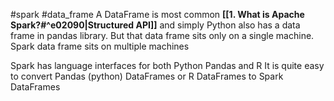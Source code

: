 #spark #data_frame
A DataFrame is most common **[[1. What is Apache Spark?#^e02090|Structured API]]** and simply
Python also has a data frame in pandas library. But that data frame sits only on a single machine.
Spark data frame sits on multiple machines

Spark has language interfaces for both Python Pandas and R
It is quite easy to convert Pandas (python) DataFrames or R DataFrames to Spark DataFrames